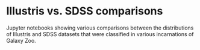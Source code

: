 # Illustris vs. SDSS comparisons

Jupyter notebooks showing various comparisons between the distributions of Illustris and SDSS datasets that were classified in various incarnations of Galaxy Zoo.
